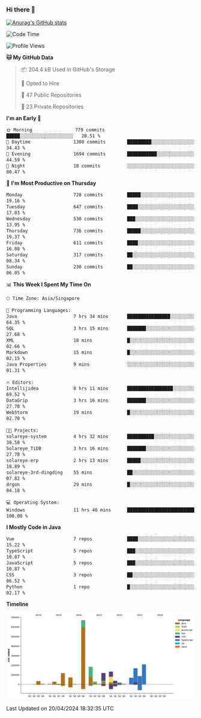 ### Hi there 👋

[![Anurag's GitHub stats](https://github-readme-stats.vercel.app/api?username=xiumu2017&show_icons=true&theme=radical)](https://github.com/anuraghazra/github-readme-stats)

<!--
**xiumu2017/xiumu2017** is a ✨ _special_ ✨ repository because its `README.md` (this file) appears on your GitHub profile.

Here are some ideas to get you started:

- 🔭 I’m currently working on ...
- 🌱 I’m currently learning ...
- 👯 I’m looking to collaborate on ...
- 🤔 I’m looking for help with ...
- 💬 Ask me about ...
- 📫 How to reach me: ...
- 😄 Pronouns: ...
- ⚡ Fun fact: ...
-->

<!--START_SECTION:waka-->
![Code Time](http://img.shields.io/badge/Code%20Time-2%2C090%20hrs%205%20mins-blue)

![Profile Views](http://img.shields.io/badge/Profile%20Views-7-blue)

**🐱 My GitHub Data** 

> 📦 204.4 kB Used in GitHub's Storage 
 > 
> 💼 Opted to Hire
 > 
> 📜 47 Public Repositories 
 > 
> 🔑 23 Private Repositories 
 > 
**I'm an Early 🐤** 

```text
🌞 Morning                779 commits         █████░░░░░░░░░░░░░░░░░░░░   20.51 % 
🌆 Daytime                1308 commits        █████████░░░░░░░░░░░░░░░░   34.43 % 
🌃 Evening                1694 commits        ███████████░░░░░░░░░░░░░░   44.59 % 
🌙 Night                  18 commits          ░░░░░░░░░░░░░░░░░░░░░░░░░   00.47 % 
```
📅 **I'm Most Productive on Thursday** 

```text
Monday                   728 commits         █████░░░░░░░░░░░░░░░░░░░░   19.16 % 
Tuesday                  647 commits         ████░░░░░░░░░░░░░░░░░░░░░   17.03 % 
Wednesday                530 commits         ███░░░░░░░░░░░░░░░░░░░░░░   13.95 % 
Thursday                 736 commits         █████░░░░░░░░░░░░░░░░░░░░   19.37 % 
Friday                   611 commits         ████░░░░░░░░░░░░░░░░░░░░░   16.08 % 
Saturday                 317 commits         ██░░░░░░░░░░░░░░░░░░░░░░░   08.34 % 
Sunday                   230 commits         ██░░░░░░░░░░░░░░░░░░░░░░░   06.05 % 
```


📊 **This Week I Spent My Time On** 

```text
🕑︎ Time Zone: Asia/Singapore

💬 Programming Languages: 
Java                     7 hrs 34 mins       ████████████████░░░░░░░░░   64.35 % 
SQL                      3 hrs 15 mins       ███████░░░░░░░░░░░░░░░░░░   27.68 % 
XML                      18 mins             █░░░░░░░░░░░░░░░░░░░░░░░░   02.66 % 
Markdown                 15 mins             █░░░░░░░░░░░░░░░░░░░░░░░░   02.15 % 
Java Properties          9 mins              ░░░░░░░░░░░░░░░░░░░░░░░░░   01.31 % 

🔥 Editors: 
Intellijidea             8 hrs 11 mins       █████████████████░░░░░░░░   69.52 % 
DataGrip                 3 hrs 16 mins       ███████░░░░░░░░░░░░░░░░░░   27.78 % 
WebStorm                 19 mins             █░░░░░░░░░░░░░░░░░░░░░░░░   02.70 % 

🐱‍💻 Projects: 
solareye-system          4 hrs 32 mins       ██████████░░░░░░░░░░░░░░░   38.58 % 
Solareye_TiDB            3 hrs 16 mins       ███████░░░░░░░░░░░░░░░░░░   27.78 % 
solareye-erp             2 hrs 13 mins       █████░░░░░░░░░░░░░░░░░░░░   18.89 % 
solareye-3rd-dingding    55 mins             ██░░░░░░░░░░░░░░░░░░░░░░░   07.82 % 
drgon                    29 mins             █░░░░░░░░░░░░░░░░░░░░░░░░   04.18 % 

💻 Operating System: 
Windows                  11 hrs 46 mins      █████████████████████████   100.00 % 
```

**I Mostly Code in Java** 

```text
Vue                      7 repos             ████░░░░░░░░░░░░░░░░░░░░░   15.22 % 
TypeScript               5 repos             ███░░░░░░░░░░░░░░░░░░░░░░   10.87 % 
JavaScript               5 repos             ███░░░░░░░░░░░░░░░░░░░░░░   10.87 % 
CSS                      3 repos             ██░░░░░░░░░░░░░░░░░░░░░░░   06.52 % 
Python                   1 repo              █░░░░░░░░░░░░░░░░░░░░░░░░   02.17 % 
```



**Timeline**

![Lines of Code chart](https://raw.githubusercontent.com/xiumu2017/xiumu2017/main/assets/bar_graph.png)


 Last Updated on 20/04/2024 18:32:35 UTC
<!--END_SECTION:waka-->
